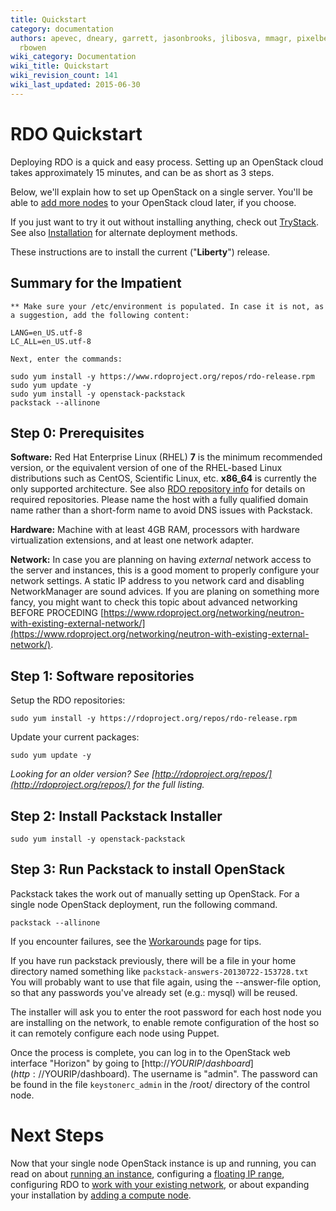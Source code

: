 ```yaml
---
title: Quickstart
category: documentation
authors: apevec, dneary, garrett, jasonbrooks, jlibosva, mmagr, pixelbeat, pmyers,
  rbowen
wiki_category: Documentation
wiki_title: Quickstart
wiki_revision_count: 141
wiki_last_updated: 2015-06-30
---
```


# RDO Quickstart

Deploying RDO is a quick and easy process. Setting up an OpenStack cloud takes approximately 15 minutes, and can be as short as 3 steps.

Below, we'll explain how to set up OpenStack on a single server. You'll be able to [add more nodes](Adding_a_compute_node) to your OpenStack cloud later, if you choose.

If you just want to try it out without installing anything, check out [TryStack](http://trystack.org). See also [Installation](Install#Installation) for alternate deployment methods.

These instructions are to install the current ("**Liberty**") release.

## Summary for the Impatient

    ** Make sure your /etc/environment is populated. In case it is not, as a suggestion, add the following content:
    
    LANG=en_US.utf-8
    LC_ALL=en_US.utf-8
    
    Next, enter the commands:
    
    sudo yum install -y https://www.rdoproject.org/repos/rdo-release.rpm
    sudo yum update -y
    sudo yum install -y openstack-packstack
    packstack --allinone

## Step 0: Prerequisites

**Software:** Red Hat Enterprise Linux (RHEL) **7** is the minimum recommended version, or the equivalent version of one of the RHEL-based Linux distributions such as CentOS, Scientific Linux, etc. **x86_64** is currently the only supported architecture. See also [RDO repository info](Repositories) for details on required repositories. Please name the host with a fully qualified domain name rather than a short-form name to avoid DNS issues with Packstack.

**Hardware:** Machine with at least 4GB RAM, processors with hardware virtualization extensions, and at least one network adapter.

**Network:** In case you are planning on having _external_ network access to the server and instances, this is a good moment to properly configure your network settings. A static IP address to you network card and disabling NetworkManager are sound advices. If you are planing on something more fancy, you might want to check this topic about advanced networking BEFORE PROCEDING [https://www.rdoproject.org/networking/neutron-with-existing-external-network/](https://www.rdoproject.org/networking/neutron-with-existing-external-network/).

## Step 1: Software repositories

Setup the RDO repositories:

    sudo yum install -y https://rdoproject.org/repos/rdo-release.rpm
    
Update your current packages:

    sudo yum update -y

_Looking for an older version? See [http://rdoproject.org/repos/](http://rdoproject.org/repos/) for the full listing._

## Step 2: Install Packstack Installer

    sudo yum install -y openstack-packstack

## Step 3: Run Packstack to install OpenStack

Packstack takes the work out of manually setting up OpenStack. For a single node OpenStack deployment, run the following command.

    packstack --allinone

If you encounter failures, see the [Workarounds](Workarounds) page for tips.

If you have run packstack previously, there will be a file in your home directory named something like `packstack-answers-20130722-153728.txt` You will probably want to use that file again, using the --answer-file option, so that any passwords you've already set (e.g.: mysql) will be reused.

The installer will ask you to enter the root password for each host node you are installing on the network, to enable remote configuration of the host so it can remotely configure each node using Puppet.

Once the process is complete, you can log in to the OpenStack web interface "Horizon" by going to [http://$YOURIP/dashboard](http://$YOURIP/dashboard). The username is "admin". The password can be found in the file `keystonerc_admin` in the /root/ directory of the control node.

# Next Steps

Now that your single node OpenStack instance is up and running, you can read on about [running an instance](Running_an_instance), configuring a [floating IP range](Floating_IP_range), configuring RDO to [work with your existing network](Neutron_with_existing_external_network), or about expanding your installation by [adding a compute node](Adding_a_compute_node).
